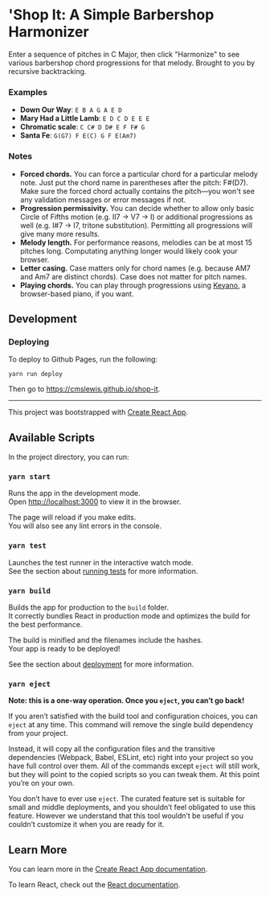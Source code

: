 # 'Shop It: A Simple Barbershop Harmonizer

Enter a sequence of pitches in C Major, then click "Harmonize" to see various barbershop chord progressions for that melody. Brought to you by recursive backtracking.

### Examples

- **Down Our Way**: `E B A G A E D`
- **Mary Had a Little Lamb**: `E D C D E E E`
- **Chromatic scale**: `C C# D D# E F F# G`
- **Santa Fe**: `G(G7) F E(C) G F E(Am7)`

### Notes

- **Forced chords.** You can force a particular chord for a particular melody note. Just put the chord name in parentheses after the pitch: F#(D7). Make sure the forced chord actually contains the pitch—you won't see any validation messages or error messages if not.
- **Progression permissivity.** You can decide whether to allow only basic Circle of Fifths motion (e.g. II7 → V7 → I) or additional progressions as well (e.g. I#7 → I7, tritone substitution). Permitting all progressions will give many more results.
- **Melody length.** For performance reasons, melodies can be at most 15 pitches long. Computating anything longer would likely cook your browser.
- **Letter casing.** Case matters only for chord names (e.g. because AM7 and Am7 are distinct chords). Case does not matter for pitch names.
- **Playing chords.** You can play through progressions using [Keyano](https://cmslewis.github.io/keyano), a browser-based piano, if you want.

## Development

### Deploying

To deploy to Github Pages, run the following:

```
yarn run deploy
```

Then go to https://cmslewis.github.io/shop-it.

---

This project was bootstrapped with [Create React App](https://github.com/facebook/create-react-app).

## Available Scripts

In the project directory, you can run:

### `yarn start`

Runs the app in the development mode.<br />
Open [http://localhost:3000](http://localhost:3000) to view it in the browser.

The page will reload if you make edits.<br />
You will also see any lint errors in the console.

### `yarn test`

Launches the test runner in the interactive watch mode.<br />
See the section about [running tests](https://facebook.github.io/create-react-app/docs/running-tests) for more information.

### `yarn build`

Builds the app for production to the `build` folder.<br />
It correctly bundles React in production mode and optimizes the build for the best performance.

The build is minified and the filenames include the hashes.<br />
Your app is ready to be deployed!

See the section about [deployment](https://facebook.github.io/create-react-app/docs/deployment) for more information.

### `yarn eject`

**Note: this is a one-way operation. Once you `eject`, you can’t go back!**

If you aren’t satisfied with the build tool and configuration choices, you can `eject` at any time. This command will remove the single build dependency from your project.

Instead, it will copy all the configuration files and the transitive dependencies (Webpack, Babel, ESLint, etc) right into your project so you have full control over them. All of the commands except `eject` will still work, but they will point to the copied scripts so you can tweak them. At this point you’re on your own.

You don’t have to ever use `eject`. The curated feature set is suitable for small and middle deployments, and you shouldn’t feel obligated to use this feature. However we understand that this tool wouldn’t be useful if you couldn’t customize it when you are ready for it.

## Learn More

You can learn more in the [Create React App documentation](https://facebook.github.io/create-react-app/docs/getting-started).

To learn React, check out the [React documentation](https://reactjs.org/).
